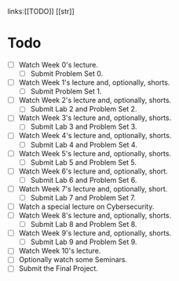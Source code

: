 links:[[TODO]] [[str]]

# Todo
- [ ] Watch Week 0's lecture. 
	- [ ] Submit Problem Set 0. 
- [ ] Watch Week 1's lecture and, optionally, shorts. 
	- [ ] Submit Problem Set 1. 
- [ ] Watch Week 2's lecture and, optionally, shorts. 
	- [ ] Submit Lab 2 and Problem Set 2. 
- [ ] Watch Week 3's lecture and, optionally, shorts. 
	- [ ] Submit Lab 3 and Problem Set 3. 
- [ ] Watch Week 4's lecture and, optionally, shorts. 
	- [ ] Submit Lab 4 and Problem Set 4. 
- [ ] Watch Week 5's lecture and, optionally, shorts. 
	- [ ] Submit Lab 5 and Problem Set 5. 
- [ ] Watch Week 6's lecture and, optionally, short. 
	- [ ] Submit Lab 6 and Problem Set 6. 
- [ ] Watch Week 7's lecture and, optionally, short. 
	- [ ] Submit Lab 7 and Problem Set 7. 
- [ ] Watch a special lecture on Cybersecurity. 
- [ ] Watch Week 8's lecture and, optionally, shorts. 
	- [ ] Submit Lab 8 and Problem Set 8. 
- [ ] Watch Week 9's lecture and, optionally, shorts. 
	- [ ] Submit Lab 9 and Problem Set 9. 
- [ ] Watch Week 10's lecture. 
- [ ] Optionally watch some Seminars. 
- [ ] Submit the Final Project.